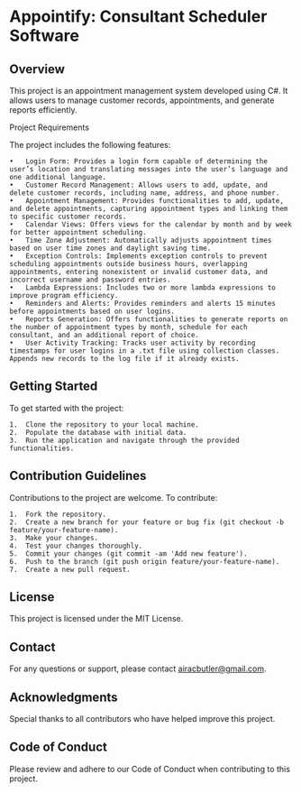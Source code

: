# Appointify: Consultant Scheduler Software

## Overview

This project is an appointment management system developed using C#. It allows users to manage customer records, appointments, and generate reports efficiently.

Project Requirements

The project includes the following features:

	•	Login Form: Provides a login form capable of determining the user’s location and translating messages into the user’s language and one additional language.
	•	Customer Record Management: Allows users to add, update, and delete customer records, including name, address, and phone number.
	•	Appointment Management: Provides functionalities to add, update, and delete appointments, capturing appointment types and linking them to specific customer records.
	•	Calendar Views: Offers views for the calendar by month and by week for better appointment scheduling.
	•	Time Zone Adjustment: Automatically adjusts appointment times based on user time zones and daylight saving time.
	•	Exception Controls: Implements exception controls to prevent scheduling appointments outside business hours, overlapping appointments, entering nonexistent or invalid customer data, and incorrect username and password entries.
	•	Lambda Expressions: Includes two or more lambda expressions to improve program efficiency.
	•	Reminders and Alerts: Provides reminders and alerts 15 minutes before appointments based on user logins.
	•	Reports Generation: Offers functionalities to generate reports on the number of appointment types by month, schedule for each consultant, and an additional report of choice.
	•	User Activity Tracking: Tracks user activity by recording timestamps for user logins in a .txt file using collection classes. Appends new records to the log file if it already exists.

## Getting Started

To get started with the project:

	1.	Clone the repository to your local machine.
	2.	Populate the database with initial data.
	3.	Run the application and navigate through the provided functionalities.

## Contribution Guidelines

Contributions to the project are welcome. To contribute:

	1.	Fork the repository.
	2.	Create a new branch for your feature or bug fix (git checkout -b feature/your-feature-name).
	3.	Make your changes.
	4.	Test your changes thoroughly.
	5.	Commit your changes (git commit -am 'Add new feature').
	6.	Push to the branch (git push origin feature/your-feature-name).
	7.	Create a new pull request.

## License

This project is licensed under the MIT License.

## Contact

For any questions or support, please contact airacbutler@gmail.com.

## Acknowledgments

Special thanks to all contributors who have helped improve this project.

## Code of Conduct

Please review and adhere to our Code of Conduct when contributing to this project.
